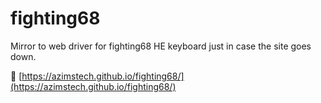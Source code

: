 # fighting68
Mirror to web driver for fighting68 HE keyboard just in case the site goes down.  

🔗 [https://azimstech.github.io/fighting68/](https://azimstech.github.io/fighting68/)